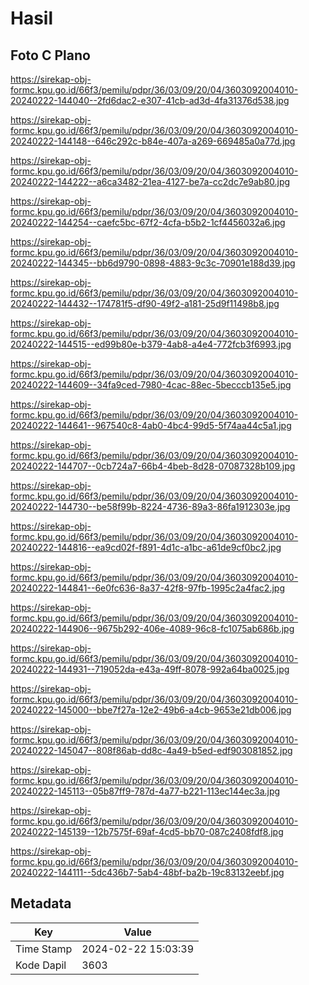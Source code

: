 # Hasil

## Foto C Plano

https://sirekap-obj-formc.kpu.go.id/66f3/pemilu/pdpr/36/03/09/20/04/3603092004010-20240222-144040--2fd6dac2-e307-41cb-ad3d-4fa31376d538.jpg

https://sirekap-obj-formc.kpu.go.id/66f3/pemilu/pdpr/36/03/09/20/04/3603092004010-20240222-144148--646c292c-b84e-407a-a269-669485a0a77d.jpg

https://sirekap-obj-formc.kpu.go.id/66f3/pemilu/pdpr/36/03/09/20/04/3603092004010-20240222-144222--a6ca3482-21ea-4127-be7a-cc2dc7e9ab80.jpg

https://sirekap-obj-formc.kpu.go.id/66f3/pemilu/pdpr/36/03/09/20/04/3603092004010-20240222-144254--caefc5bc-67f2-4cfa-b5b2-1cf4456032a6.jpg

https://sirekap-obj-formc.kpu.go.id/66f3/pemilu/pdpr/36/03/09/20/04/3603092004010-20240222-144345--bb6d9790-0898-4883-9c3c-70901e188d39.jpg

https://sirekap-obj-formc.kpu.go.id/66f3/pemilu/pdpr/36/03/09/20/04/3603092004010-20240222-144432--174781f5-df90-49f2-a181-25d9f11498b8.jpg

https://sirekap-obj-formc.kpu.go.id/66f3/pemilu/pdpr/36/03/09/20/04/3603092004010-20240222-144515--ed99b80e-b379-4ab8-a4e4-772fcb3f6993.jpg

https://sirekap-obj-formc.kpu.go.id/66f3/pemilu/pdpr/36/03/09/20/04/3603092004010-20240222-144609--34fa9ced-7980-4cac-88ec-5becccb135e5.jpg

https://sirekap-obj-formc.kpu.go.id/66f3/pemilu/pdpr/36/03/09/20/04/3603092004010-20240222-144641--967540c8-4ab0-4bc4-99d5-5f74aa44c5a1.jpg

https://sirekap-obj-formc.kpu.go.id/66f3/pemilu/pdpr/36/03/09/20/04/3603092004010-20240222-144707--0cb724a7-66b4-4beb-8d28-07087328b109.jpg

https://sirekap-obj-formc.kpu.go.id/66f3/pemilu/pdpr/36/03/09/20/04/3603092004010-20240222-144730--be58f99b-8224-4736-89a3-86fa1912303e.jpg

https://sirekap-obj-formc.kpu.go.id/66f3/pemilu/pdpr/36/03/09/20/04/3603092004010-20240222-144816--ea9cd02f-f891-4d1c-a1bc-a61de9cf0bc2.jpg

https://sirekap-obj-formc.kpu.go.id/66f3/pemilu/pdpr/36/03/09/20/04/3603092004010-20240222-144841--6e0fc636-8a37-42f8-97fb-1995c2a4fac2.jpg

https://sirekap-obj-formc.kpu.go.id/66f3/pemilu/pdpr/36/03/09/20/04/3603092004010-20240222-144906--9675b292-406e-4089-96c8-fc1075ab686b.jpg

https://sirekap-obj-formc.kpu.go.id/66f3/pemilu/pdpr/36/03/09/20/04/3603092004010-20240222-144931--719052da-e43a-49ff-8078-992a64ba0025.jpg

https://sirekap-obj-formc.kpu.go.id/66f3/pemilu/pdpr/36/03/09/20/04/3603092004010-20240222-145000--bbe7f27a-12e2-49b6-a4cb-9653e21db006.jpg

https://sirekap-obj-formc.kpu.go.id/66f3/pemilu/pdpr/36/03/09/20/04/3603092004010-20240222-145047--808f86ab-dd8c-4a49-b5ed-edf903081852.jpg

https://sirekap-obj-formc.kpu.go.id/66f3/pemilu/pdpr/36/03/09/20/04/3603092004010-20240222-145113--05b87ff9-787d-4a77-b221-113ec144ec3a.jpg

https://sirekap-obj-formc.kpu.go.id/66f3/pemilu/pdpr/36/03/09/20/04/3603092004010-20240222-145139--12b7575f-69af-4cd5-bb70-087c2408fdf8.jpg

https://sirekap-obj-formc.kpu.go.id/66f3/pemilu/pdpr/36/03/09/20/04/3603092004010-20240222-144111--5dc436b7-5ab4-48bf-ba2b-19c83132eebf.jpg


## Metadata

| Key        | Value               |
| ---------- | ------------------- |
| Time Stamp | 2024-02-22 15:03:39 |
| Kode Dapil | 3603                |



